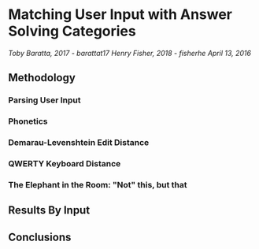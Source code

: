 # Matching User Input with Answer Solving Categories
_Toby Baratta, 2017 - barattat17_
_Henry Fisher, 2018 - fisherhe_
_April 13, 2016_

## Methodology
### Parsing User Input
### Phonetics 

### Demarau-Levenshtein Edit Distance

### QWERTY Keyboard Distance

### The Elephant in the Room: "Not" this, but that

## Results By Input

## Conclusions